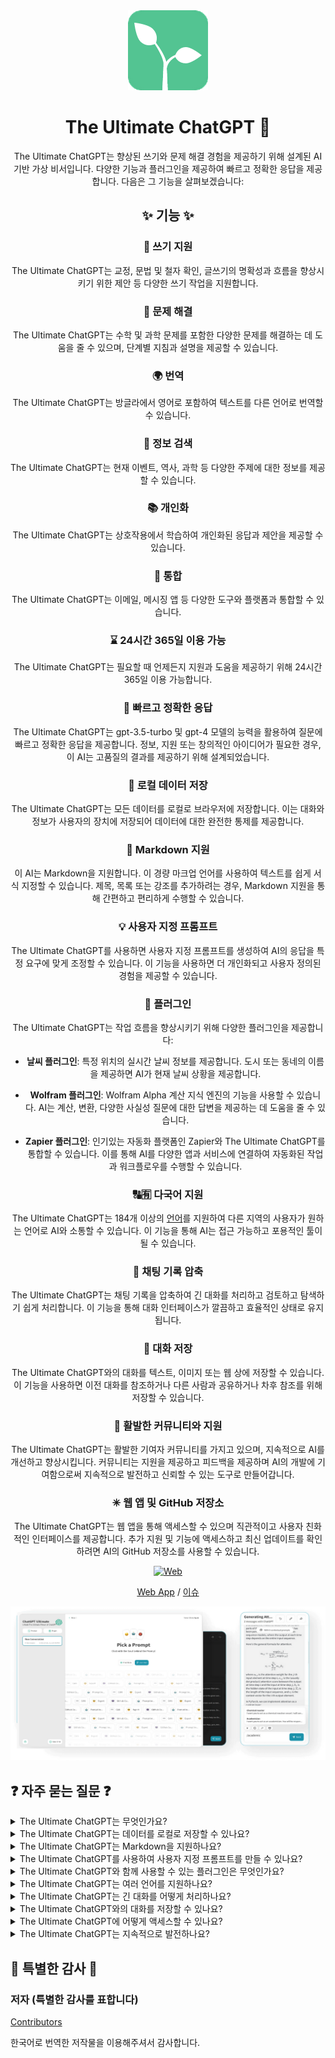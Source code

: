 <div align="center">
<img src="./../../docs/images/icon.png" alt="The Ultimate ChatGPT 아이콘"/>

<h1 align="center">The Ultimate ChatGPT 🌟</h1>

The Ultimate ChatGPT는 향상된 쓰기와 문제 해결 경험을 제공하기 위해 설계된 AI 기반 가상 비서입니다. 다양한 기능과 플러그인을 제공하여 빠르고 정확한 응답을 제공합니다. 다음은 그 기능을 살펴보겠습니다:

## ✨ 기능 ✨

### 📝 쓰기 지원
The Ultimate ChatGPT는 교정, 문법 및 철자 확인, 글쓰기의 명확성과 흐름을 향상시키기 위한 제안 등 다양한 쓰기 작업을 지원합니다.

### 💭 문제 해결
The Ultimate ChatGPT는 수학 및 과학 문제를 포함한 다양한 문제를 해결하는 데 도움을 줄 수 있으며, 단계별 지침과 설명을 제공할 수 있습니다.

### 🌍 번역
The Ultimate ChatGPT는 방글라에서 영어로 포함하여 텍스트를 다른 언어로 번역할 수 있습니다.

### 📑 정보 검색
The Ultimate ChatGPT는 현재 이벤트, 역사, 과학 등 다양한 주제에 대한 정보를 제공할 수 있습니다.

### 📚 개인화
The Ultimate ChatGPT는 상호작용에서 학습하여 개인화된 응답과 제안을 제공할 수 있습니다.

### 📎 통합
The Ultimate ChatGPT는 이메일, 메시징 앱 등 다양한 도구와 플랫폼과 통합할 수 있습니다.

### ⌛ 24시간 365일 이용 가능
The Ultimate ChatGPT는 필요할 때 언제든지 지원과 도움을 제공하기 위해 24시간 365일 이용 가능합니다.

### 🚀 빠르고 정확한 응답

The Ultimate ChatGPT는 gpt-3.5-turbo 및 gpt-4 모델의 능력을 활용하여 질문에 빠르고 정확한 응답을 제공합니다. 정보, 지원 또는 창의적인 아이디어가 필요한 경우, 이 AI는 고품질의 결과를 제공하기 위해 설계되었습니다.

### 💾 로컬 데이터 저장

The Ultimate ChatGPT는 모든 데이터를 로컬로 브라우저에 저장합니다. 이는 대화와 정보가 사용자의 장치에 저장되어 데이터에 대한 완전한 통제를 제공합니다.

### 🔢 Markdown 지원

이 AI는 Markdown을 지원합니다. 이 경량 마크업 언어를 사용하여 텍스트를 쉽게 서식 지정할 수 있습니다. 제목, 목록 또는 강조를 추가하려는 경우, Markdown 지원을 통해 간편하고 편리하게 수행할 수 있습니다.

### 💡 사용자 지정 프롬프트

The Ultimate ChatGPT를 사용하면 사용자 지정 프롬프트를 생성하여 AI의 응답을 특정 요구에 맞게 조정할 수 있습니다. 이 기능을 사용하면 더 개인화되고 사용자 정의된 경험을 제공할 수 있습니다.

### 🔆 플러그인

The Ultimate ChatGPT는 작업 흐름을 향상시키기 위해 다양한 플러그인을 제공합니다:

- **날씨 플러그인**: 특정 위치의 실시간 날씨 정보를 제공합니다. 도시 또는 동네의 이름을 제공하면 AI가 현재 날씨 상황을 제공합니다.

- **Wolfram 플러그인**: Wolfram Alpha 계산 지식 엔진의 기능을 사용할 수 있습니다. AI는 계산, 변환, 다양한 사실성 질문에 대한 답변을 제공하는 데 도움을 줄 수 있습니다.

- **Zapier 플러그인**: 인기있는 자동화 플랫폼인 Zapier와 The Ultimate ChatGPT를 통합할 수 있습니다. 이를 통해 AI를 다양한 앱과 서비스에 연결하여 자동화된 작업과 워크플로우를 수행할 수 있습니다.

### 🔠🈶 다국어 지원

The Ultimate ChatGPT는 184개 이상의 [언어](./SUPPORTED_LANGUAGES.md)를 지원하여 다른 지역의 사용자가 원하는 언어로 AI와 소통할 수 있습니다. 이 기능을 통해 AI는 접근 가능하고 포용적인 툴이 될 수 있습니다.

### 💬 채팅 기록 압축

The Ultimate ChatGPT는 채팅 기록을 압축하여 긴 대화를 처리하고 검토하고 탐색하기 쉽게 처리합니다. 이 기능을 통해 대화 인터페이스가 깔끔하고 효율적인 상태로 유지됩니다.

### 📂 대화 저장

The Ultimate ChatGPT와의 대화를 텍스트, 이미지 또는 웹 상에 저장할 수 있습니다. 이 기능을 사용하면 이전 대화를 참조하거나 다른 사람과 공유하거나 차후 참조를 위해 저장할 수 있습니다.

### 🔑 활발한 커뮤니티와 지원

The Ultimate ChatGPT는 활발한 기여자 커뮤니티를 가지고 있으며, 지속적으로 AI를 개선하고 향상시킵니다. 커뮤니티는 지원을 제공하고 피드백을 제공하며 AI의 개발에 기여함으로써 지속적으로 발전하고 신뢰할 수 있는 도구로 만들어갑니다.

### ✳ 웹 앱 및 GitHub 저장소

The Ultimate ChatGPT는 웹 앱을 통해 액세스할 수 있으며 직관적이고 사용자 친화적인 인터페이스를 제공합니다. 추가 지원 및 기능에 액세스하고 최신 업데이트를 확인하려면 AI의 GitHub 저장소를 사용할 수 있습니다.

[![Web][Web-image]][web-url]

[Web App](https://chatgpt.kiask.xyz/) / [이슈](https://github.com/ki-ask/The-Ultimate-ChatGPT/issues)

[web-url]: https://chatgpt.kiask.xyz
   
[download-url]: https://github.com/ki-ask/The-Ultimate-ChatGPT/releases

[Web-image]: https://img.shields.io/badge/Web-PWA-orange?logo=microsoftedge

![cover](./docs/images/cover.png)

</div>

## ❓ 자주 묻는 질문 ❓

<details>
<summary>The Ultimate ChatGPT는 무엇인가요?</summary>
The Ultimate ChatGPT는 질문에 빠르고 정확한 응답을 제공하는 AI 기반 가상 비서로, 쓰기와 문제 해결을 향상시키기 위한 다양한 기능과 플러그인을 제공합니다.
</details>

<details>
<summary>The Ultimate ChatGPT는 데이터를 로컬로 저장할 수 있나요?</summary>
네, The Ultimate ChatGPT는 모든 데이터를 로컬로 브라우저에 저장할 수 있어 개인 정보 보호와 보안을 보장합니다.
</details>

<details>
<summary>The Ultimate ChatGPT는 Markdown을 지원하나요?</summary>
네, The Ultimate ChatGPT는 Markdown을 지원하며, 텍스트를 서식 지정하고 풍부한 콘텐츠를 생성할 수 있습니다.
</details>

<details>
<summary>The Ultimate ChatGPT를 사용하여 사용자 지정 프롬프트를 만들 수 있나요?</summary>
네, 사용자는 The Ultimate ChatGPT에서 사용자 지정 프롬프트를 만들고 상호작용을 사용자에 맞게 사용자 정의할 수 있습니다.
</details>

<details>
<summary>The Ultimate ChatGPT와 함께 사용할 수 있는 플러그인은 무엇인가요?</summary>
The Ultimate ChatGPT는 날씨, Wolfram, Zapier와 같은 플러그인을 제공하여 작업을 간단하게하고 추가 기능을 제공합니다.
</details>

<details>
<summary>The Ultimate ChatGPT는 여러 언어를 지원하나요?</summary>
네, The Ultimate ChatGPT는 여러 언어로 된 빌트인 프롬프트를 지원하므로 사용자는 원하는 언어로 소통할 수 있습니다.
</details>

<details>
<summary>The Ultimate ChatGPT는 긴 대화를 어떻게 처리하나요?</summary>
The Ultimate ChatGPT는 대화 기록을 압축하여 긴 대화를 효율적으로 처리하고 원활한 사용자 경험을 제공합니다.
</details>

<details>
<summary>The Ultimate ChatGPT와의 대화를 저장할 수 있나요?</summary>
네, 사용자는 텍스트, 이미지 또는 웹을 통해 The Ultimate ChatGPT와의 대화를 저장할 수 있습니다. 이 기능을 사용하면 이전 대화를 참조하거나 다른 사람과 공유하거나 차후 참조를 위해 저장할 수 있습니다.
</details>

<details>
<summary>The Ultimate ChatGPT에 어떻게 액세스할 수 있나요?</summary>
The Ultimate ChatGPT는 웹 앱으로 사용할 수 있으며, 사용자는 지원을 받고 추가 기능을 사용하기 위해 GitHub 저장소에 액세스할 수도 있습니다.
</details>

<details>
<summary>The Ultimate ChatGPT는 지속적으로 발전하나요?</summary>
네, The Ultimate ChatGPT는 업데이트와 개선을 통해 지속적으로 발전하며, 활발한 기여자 커뮤니티를 가지고 있습니다.
</details>

## 🎉 특별한 감사 🎉

### 저자 (특별한 감사를 표합니다)

[Contributors](https://github.com/Yidadaa/ChatGPT-Next-Web/graphs/contributors)

한국어로 번역한 저작물을 이용해주셔서 감사합니다.